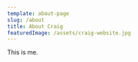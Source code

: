 ```yaml
---
template: about-page
slug: /about
title: About Craig
featuredImage: /assets/craig-website.jpg
---
```

This is me.
